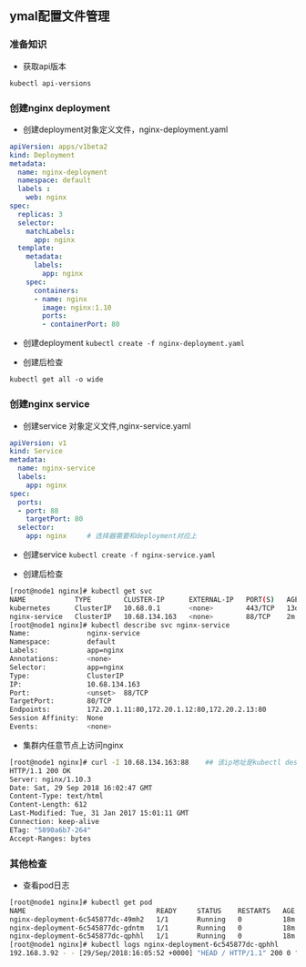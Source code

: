 ## ymal配置文件管理

### 准备知识
*  获取api版本
```
kubectl api-versions
```


### 创建nginx deployment

* 创建deployment对象定义文件，nginx-deployment.yaml
```yaml
apiVersion: apps/v1beta2
kind: Deployment
metadata:
  name: nginx-deployment
  namespace: default
  labels :
    web: nginx
spec:
  replicas: 3
  selector:
    matchLabels:
      app: nginx
  template:
    metadata:
      labels:
        app: nginx
    spec:
      containers:
      - name: nginx
        image: nginx:1.10
        ports:
        - containerPort: 80
```

* 创建deployment ``kubectl create -f nginx-deployment.yaml``

* 创建后检查
```
kubectl get all -o wide 
```

### 创建nginx service 

* 创建service 对象定义文件,nginx-service.yaml

```yaml
apiVersion: v1
kind: Service
metadata:
  name: nginx-service
  labels:
    app: nginx
spec:
  ports:
  - port: 88
    targetPort: 80
  selector:
    app: nginx     # 选择器需要和deployment对应上
```

* 创建service ``kubectl create -f nginx-service.yaml``

* 创建后检查

```bash
[root@node1 nginx]# kubectl get svc 
NAME            TYPE        CLUSTER-IP      EXTERNAL-IP   PORT(S)   AGE
kubernetes      ClusterIP   10.68.0.1       <none>        443/TCP   13d
nginx-service   ClusterIP   10.68.134.163   <none>        88/TCP    2m
[root@node1 nginx]# kubectl describe svc nginx-service
Name:              nginx-service
Namespace:         default
Labels:            app=nginx
Annotations:       <none>
Selector:          app=nginx
Type:              ClusterIP
IP:                10.68.134.163
Port:              <unset>  88/TCP
TargetPort:        80/TCP
Endpoints:         172.20.1.11:80,172.20.1.12:80,172.20.2.13:80
Session Affinity:  None
Events:            <none>
```

* 集群内任意节点上访问nginx 
```bash
[root@node1 nginx]# curl -I 10.68.134.163:88    ## 该ip地址是kubectl describe svc nginx-service命令返回的ip
HTTP/1.1 200 OK
Server: nginx/1.10.3
Date: Sat, 29 Sep 2018 16:02:47 GMT
Content-Type: text/html
Content-Length: 612
Last-Modified: Tue, 31 Jan 2017 15:01:11 GMT
Connection: keep-alive
ETag: "5890a6b7-264"
Accept-Ranges: bytes
```


### 其他检查

* 查看pod日志

```bash
[root@node1 nginx]# kubectl get pod 
NAME                                READY     STATUS    RESTARTS   AGE
nginx-deployment-6c545877dc-49mh2   1/1       Running   0          18m
nginx-deployment-6c545877dc-gdntm   1/1       Running   0          18m
nginx-deployment-6c545877dc-qphhl   1/1       Running   0          18m
[root@node1 nginx]# kubectl logs nginx-deployment-6c545877dc-qphhl
192.168.3.92 - - [29/Sep/2018:16:05:52 +0000] "HEAD / HTTP/1.1" 200 0 "-" "curl/7.29.0" "-"
```